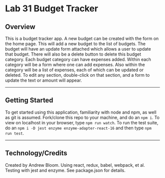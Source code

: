 # Lab 31 Budget Tracker

## Overview

This is a budget tracker app. A new budget can be created with the form on the home page. This will add a new budget to the list of budgets. The budget will have an update form attached which allows a user to update that budget. There will also be a delete button to delete this budget category. Each budget category can have expenses added. Within each category will be a form where one can add expenses. Also within the category will be a list of expenses, each of which can be updated or deleted. To edit any section, double-click on that section, and a form to update the text or amount will appear.

***
## Getting Started

To get started using this application, familiarity with node and npm, as well as git is assumed. Fork/clone this repo to your machine, and do an `npm i`. To view on localhost in your browser, type `npm run watch`. To run the test suite, do an `npm i -D jest enzyme enzyme-adapter-react-16` and then type `npm run test`.
***
## Technology/Credits

Created by Andrew Bloom. Using react, redux, babel, webpack, et al. Testing with jest and enzyme. See package.json for details.